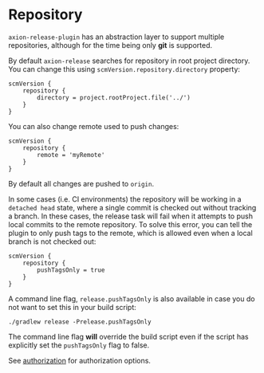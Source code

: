# Repository

`axion-release-plugin` has an abstraction layer to support multiple
repositories, although for the time being only **git** is supported.

By default `axion-release` searches for repository in root project
directory. You can change this using `scmVersion.repository.directory`
property:

    scmVersion {
        repository {
            directory = project.rootProject.file('../')
        }
    }

You can also change remote used to push changes:

    scmVersion {
        repository {
            remote = 'myRemote'
        }
    }

By default all changes are pushed to `origin`.

In some cases (i.e. CI environments) the repository will be working in a
`detached head` state, where a single commit is checked out without
tracking a branch. In these cases, the release task will fail when it
attempts to push local commits to the remote repository. To solve this
error, you can tell the plugin to only push tags to the remote, which is
allowed even when a local branch is not checked out:

    scmVersion {
        repository {
            pushTagsOnly = true
        }
    }

A command line flag, `release.pushTagsOnly` is also available in case
you do not want to set this in your build script:

    ./gradlew release -Prelease.pushTagsOnly

The command line flag **will** override the build script even if the
script has explicitly set the `pushTagsOnly` flag to false.

See [authorization](authorization.md) for authorization options.
